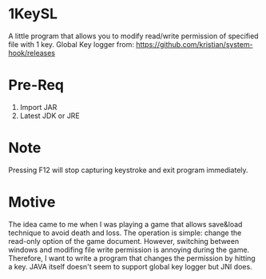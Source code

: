 # 1KeySL
A little program that allows you to modify read/write permission of specified file with 1 key.
Global Key logger from: https://github.com/kristian/system-hook/releases

# Pre-Req
1. Import JAR
2. Latest JDK or JRE

# Note
Pressing F12 will stop capturing keystroke and exit program immediately.

# Motive
The idea came to me when I was playing a game that allows save&load technique to avoid death and loss. The operation is simple: change the read-only option of the game document. However, switching between windows and modifing file write permission is annoying during the game. Therefore, I want to write a program that changes the permission by hitting a key. JAVA itself doesn't seem to support global key logger but JNI does.
